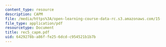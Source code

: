 ```yaml
---
content_type: resource
description: CAPM
file: /media/https%3A/open-learning-course-data-rc.s3.amazonaws.com/15-414-financial-management-summer-2003/6429278ba86ffe256dcdc954521b1b7b_rec5_capm.pdf
file_type: application/pdf
resourcetype: Document
title: rec5_capm.pdf
uid: 6429278b-a86f-fe25-6dcd-c954521b1b7b
---
```

